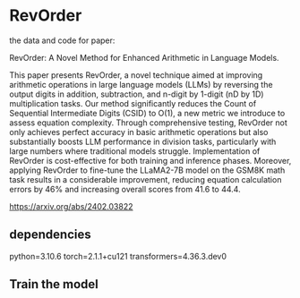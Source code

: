 # RevOrder
the data and code for paper:

RevOrder: A Novel Method for Enhanced Arithmetic in Language Models. 

This paper presents RevOrder, a novel technique aimed at improving arithmetic operations in large language models (LLMs) by reversing the output digits in addition, subtraction, and n-digit by 1-digit (nD by 1D) multiplication tasks. Our method significantly reduces the Count of Sequential Intermediate Digits (CSID) to O(1), a new metric we introduce to assess equation complexity. Through comprehensive testing, RevOrder not only achieves perfect accuracy in basic arithmetic operations but also substantially boosts LLM performance in division tasks, particularly with large numbers where traditional models struggle. Implementation of RevOrder is cost-effective for both training and inference phases. Moreover, applying RevOrder to fine-tune the LLaMA2-7B model on the GSM8K math task results in a considerable improvement, reducing equation calculation errors by 46% and increasing overall scores from 41.6 to 44.4.


https://arxiv.org/abs/2402.03822

## dependencies
python=3.10.6
torch=2.1.1+cu121
transformers=4.36.3.dev0

## Train the model
###


